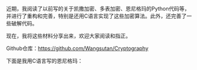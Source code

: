 近期，我阅读了以前写的关于凯撒加密、多表加密、恩尼格玛的Python代码等，并进行了重构和完善，特别是还用C语言实现了这些加密算法。此外，还完善了一些破解代码。

现在，我将这些材料分享出来，欢迎大家阅读和指正。

Github仓库：https://github.com/Wangsutan/Cryptography

下面是我用C语言写的恩尼格玛：

```
```

